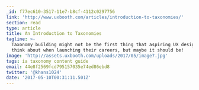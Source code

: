 ```yaml
---
_id: f77ec610-3517-11e7-b8cf-4112c0297756
link: 'http://www.uxbooth.com/articles/introduction-to-taxonomies/'
section: read
type: article
title: An Introduction to Taxonomies
tagline: >-
  Taxonomy building might not be the first thing that aspiring UX designers
  think about when launching their careers, but maybe it should be!
image: 'http://assets.uxbooth.com/uploads/2017/05/image7.jpg'
tags: ia taxonomy content guide
email: 44e8f2569fcd795157035e74ed86ebd8
twitter: '@khans1024'
date: '2017-05-10T00:31:11.501Z'
---
```


